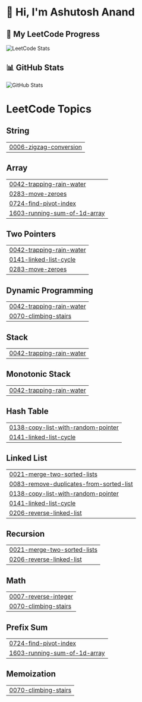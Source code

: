 # 👋 Hi, I'm Ashutosh Anand  

## 🚀 My LeetCode Progress  

![LeetCode Stats](https://leetcard.jacoblin.cool/Ashutoshanand2287?theme=dark&font=baloo&ext=contest)  

## 📊 GitHub Stats  
![GitHub Stats](https://github-readme-stats.vercel.app/api?username=ashutosh2287&show_icons=true&theme=radical)

<!---LeetCode Topics Start-->
# LeetCode Topics
## String
|  |
| ------- |
| [0006-zigzag-conversion](https://github.com/ashutosh2287/Ashutoshanand2287/tree/master/0006-zigzag-conversion) |
## Array
|  |
| ------- |
| [0042-trapping-rain-water](https://github.com/ashutosh2287/Ashutoshanand2287/tree/master/0042-trapping-rain-water) |
| [0283-move-zeroes](https://github.com/ashutosh2287/Ashutoshanand2287/tree/master/0283-move-zeroes) |
| [0724-find-pivot-index](https://github.com/ashutosh2287/Ashutoshanand2287/tree/master/0724-find-pivot-index) |
| [1603-running-sum-of-1d-array](https://github.com/ashutosh2287/Ashutoshanand2287/tree/master/1603-running-sum-of-1d-array) |
## Two Pointers
|  |
| ------- |
| [0042-trapping-rain-water](https://github.com/ashutosh2287/Ashutoshanand2287/tree/master/0042-trapping-rain-water) |
| [0141-linked-list-cycle](https://github.com/ashutosh2287/Ashutoshanand2287/tree/master/0141-linked-list-cycle) |
| [0283-move-zeroes](https://github.com/ashutosh2287/Ashutoshanand2287/tree/master/0283-move-zeroes) |
## Dynamic Programming
|  |
| ------- |
| [0042-trapping-rain-water](https://github.com/ashutosh2287/Ashutoshanand2287/tree/master/0042-trapping-rain-water) |
| [0070-climbing-stairs](https://github.com/ashutosh2287/Ashutoshanand2287/tree/master/0070-climbing-stairs) |
## Stack
|  |
| ------- |
| [0042-trapping-rain-water](https://github.com/ashutosh2287/Ashutoshanand2287/tree/master/0042-trapping-rain-water) |
## Monotonic Stack
|  |
| ------- |
| [0042-trapping-rain-water](https://github.com/ashutosh2287/Ashutoshanand2287/tree/master/0042-trapping-rain-water) |
## Hash Table
|  |
| ------- |
| [0138-copy-list-with-random-pointer](https://github.com/ashutosh2287/Ashutoshanand2287/tree/master/0138-copy-list-with-random-pointer) |
| [0141-linked-list-cycle](https://github.com/ashutosh2287/Ashutoshanand2287/tree/master/0141-linked-list-cycle) |
## Linked List
|  |
| ------- |
| [0021-merge-two-sorted-lists](https://github.com/ashutosh2287/Ashutoshanand2287/tree/master/0021-merge-two-sorted-lists) |
| [0083-remove-duplicates-from-sorted-list](https://github.com/ashutosh2287/Ashutoshanand2287/tree/master/0083-remove-duplicates-from-sorted-list) |
| [0138-copy-list-with-random-pointer](https://github.com/ashutosh2287/Ashutoshanand2287/tree/master/0138-copy-list-with-random-pointer) |
| [0141-linked-list-cycle](https://github.com/ashutosh2287/Ashutoshanand2287/tree/master/0141-linked-list-cycle) |
| [0206-reverse-linked-list](https://github.com/ashutosh2287/Ashutoshanand2287/tree/master/0206-reverse-linked-list) |
## Recursion
|  |
| ------- |
| [0021-merge-two-sorted-lists](https://github.com/ashutosh2287/Ashutoshanand2287/tree/master/0021-merge-two-sorted-lists) |
| [0206-reverse-linked-list](https://github.com/ashutosh2287/Ashutoshanand2287/tree/master/0206-reverse-linked-list) |
## Math
|  |
| ------- |
| [0007-reverse-integer](https://github.com/ashutosh2287/Ashutoshanand2287/tree/master/0007-reverse-integer) |
| [0070-climbing-stairs](https://github.com/ashutosh2287/Ashutoshanand2287/tree/master/0070-climbing-stairs) |
## Prefix Sum
|  |
| ------- |
| [0724-find-pivot-index](https://github.com/ashutosh2287/Ashutoshanand2287/tree/master/0724-find-pivot-index) |
| [1603-running-sum-of-1d-array](https://github.com/ashutosh2287/Ashutoshanand2287/tree/master/1603-running-sum-of-1d-array) |
## Memoization
|  |
| ------- |
| [0070-climbing-stairs](https://github.com/ashutosh2287/Ashutoshanand2287/tree/master/0070-climbing-stairs) |
<!---LeetCode Topics End-->